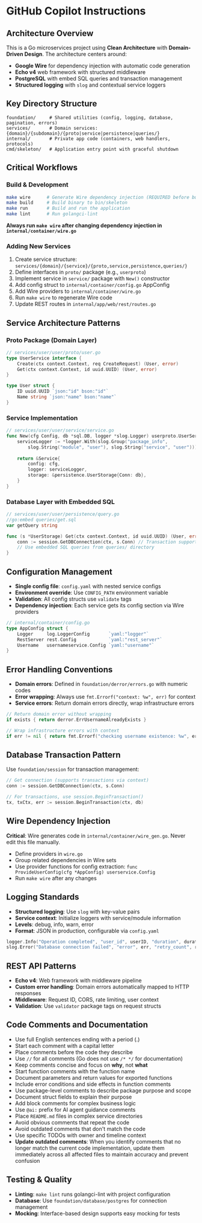 # GitHub Copilot Instructions

## Architecture Overview

This is a Go microservices project using **Clean Architecture** with **Domain-Driven Design**. The architecture centers around:

- **Google Wire** for dependency injection with automatic code generation
- **Echo v4** web framework with structured middleware
- **PostgreSQL** with embed SQL queries and transaction management
- **Structured logging** with `slog` and contextual service loggers

## Key Directory Structure

```
foundation/     # Shared utilities (config, logging, database, pagination, errors)
services/       # Domain services: {domain}/{subdomain}/{proto|service|persistence|queries/}
internal/       # Private app code (containers, web handlers, protocols)
cmd/skeleton/   # Application entry point with graceful shutdown
```

## Critical Workflows

### Build & Development
```bash
make wire      # Generate Wire dependency injection (REQUIRED before build)
make build     # Build binary to bin/skeleton
make run       # Build and run the application
make lint      # Run golangci-lint
```

**Always run `make wire` after changing dependency injection in `internal/container/wire.go`**

### Adding New Services
1. Create service structure: `services/{domain}/{service}/{proto,service,persistence,queries/}`
2. Define interfaces in `proto/` package (e.g., `userproto`)  
3. Implement service in `service/` package with `New()` constructor
4. Add config struct to `internal/container/config.go` AppConfig
5. Add Wire providers to `internal/container/wire.go`
6. Run `make wire` to regenerate Wire code
7. Update REST routes in `internal/app/web/rest/routes.go`

## Service Architecture Patterns

### Proto Package (Domain Layer)
```go
// services/user/user/proto/user.go
type UserService interface {
    Create(ctx context.Context, req CreateRequest) (User, error)
    Get(ctx context.Context, id uuid.UUID) (User, error)
}

type User struct {
    ID uuid.UUID `json:"id" bson:"id"`
    Name string `json:"name" bson:"name"`
}
```

### Service Implementation
```go
// services/user/user/service/service.go  
func New(cfg Config, db *sql.DB, logger *slog.Logger) userproto.UserService {
    serviceLogger := *logger.With(slog.Group("package_info",
        slog.String("module", "user"), slog.String("service", "user")))
    
    return &Service{
        config: cfg,
        logger: serviceLogger,
        storage: &persistence.UserStorage{Conn: db},
    }
}
```

### Database Layer with Embedded SQL
```go
// services/user/user/persistence/query.go
//go:embed queries/get.sql
var getQuery string

func (s *UserStorage) Get(ctx context.Context, id uuid.UUID) (User, error) {
    conn := session.GetDBConnection(ctx, s.Conn) // Transaction support
    // Use embedded SQL queries from queries/ directory
}
```

## Configuration Management

- **Single config file**: `config.yaml` with nested service configs
- **Environment override**: Use `CONFIG_PATH` environment variable
- **Validation**: All config structs use `validate` tags
- **Dependency injection**: Each service gets its config section via Wire providers

```go
// internal/container/config.go
type AppConfig struct {
    Logger     log.LoggerConfig       `yaml:"logger"`
    RestServer rest.Config            `yaml:"rest_server"`
    Username   usernameservice.Config `yaml:"username"`
}
```

## Error Handling Conventions

- **Domain errors**: Defined in `foundation/derror/errors.go` with numeric codes
- **Error wrapping**: Always use `fmt.Errorf("context: %w", err)` for context
- **Service errors**: Return domain errors directly, wrap infrastructure errors

```go
// Return domain error without wrapping
if exists { return derror.ErrUsernameAlreadyExists }

// Wrap infrastructure errors with context  
if err != nil { return fmt.Errorf("checking username existence: %w", err) }
```

## Database Transaction Pattern

Use `foundation/session` for transaction management:

```go
// Get connection (supports transactions via context)
conn := session.GetDBConnection(ctx, s.Conn)

// For transactions, use session.BeginTransaction() 
tx, txCtx, err := session.BeginTransaction(ctx, db)
```

## Wire Dependency Injection

**Critical**: Wire generates code in `internal/container/wire_gen.go`. Never edit this file manually.

- Define providers in `wire.go` 
- Group related dependencies in Wire sets
- Use provider functions for config extraction: `func ProvideUserConfig(cfg *AppConfig) userservice.Config`
- Run `make wire` after any changes

## Logging Standards

- **Structured logging**: Use `slog` with key-value pairs
- **Service context**: Initialize loggers with service/module information  
- **Levels**: debug, info, warn, error
- **Format**: JSON in production, configurable via `config.yaml`

```go
logger.Info("Operation completed", "user_id", userID, "duration", duration)
slog.Error("Database connection failed", "error", err, "retry_count", retries)
```

## REST API Patterns

- **Echo v4**: Web framework with middleware pipeline
- **Custom error handling**: Domain errors automatically mapped to HTTP responses
- **Middleware**: Request ID, CORS, rate limiting, user context
- **Validation**: Use `validator` package tags on request structs

## Code Comments and Documentation

- Use full English sentences ending with a period (.)
- Start each comment with a capital letter
- Place comments before the code they describe
- Use `//` for all comments (Go does not use `/* */` for documentation)
- Keep comments concise and focus on **why**, not **what**
- Start function comments with the function name
- Document parameters and return values for exported functions
- Include error conditions and side effects in function comments
- Use package-level comments to describe package purpose and scope
- Document struct fields to explain their purpose
- Add block comments for complex business logic
- Use `@ai:` prefix for AI agent guidance comments
- Place `README.md` files in complex service directories
- Avoid obvious comments that repeat the code
- Avoid outdated comments that don't match the code
- Use specific TODOs with owner and timeline context
- **Update outdated comments**: When you identify comments that no longer match the current code implementation, update them immediately across all affected files to maintain accuracy and prevent confusion

## Testing & Quality

- **Linting**: `make lint` runs golangci-lint with project configuration
- **Database**: Use `foundation/database/postgres` for connection management
- **Mocking**: Interface-based design supports easy mocking for tests
